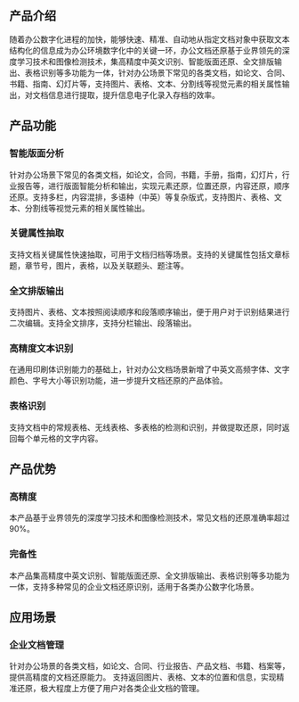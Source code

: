 ## 产品介绍

随着办公数字化进程的加快，能够快速、精准、自动地从指定文档对象中获取文本结构化的信息成为办公环境数字化中的关键一环，办公文档还原基于业界领先的深度学习技术和图像检测技术，集高精度中英文识别、智能版面还原、全文排版输出、表格识别等多功能为一体，针对办公场景下常见的各类文档，如论文、合同、书籍、指南、幻灯片等，支持图片、表格、文本、分割线等视觉元素的相关属性输出，对文档信息进行提取，提升信息电子化录入存档的效率。

## 产品功能

### 智能版面分析

针对办公场景下常见的各类文档，如论文，合同，书籍，手册，指南，幻灯片，行业报告等，进行版面智能分析和输出，实现元素还原，位置还原，内容还原，顺序还原。支持多栏，内容混排，多语种（中英）等复杂版式，支持图片、表格、文本、分割线等视觉元素的相关属性输出。

### 关键属性抽取

支持文档关键属性快速抽取，可用于文档归档等场景。支持的关键属性包括文章标题，章节号，图片，表格，以及关联题头、题注等。

### 全文排版输出

支持图片、表格、文本按照阅读顺序和段落顺序输出，便于用户对于识别结果进行二次编辑。支持全文排序，支持分栏输出、段落输出。

### 高精度文本识别

在通用印刷体识别能力的基础上，针对办公文档场景新增了中英文高频字体、文字颜色、字号大小等识别功能，进一步提升文档还原的产品体验。

### 表格识别

支持文档中的常规表格、无线表格、多表格的检测和识别，并做提取还原，同时返回每个单元格的文字内容。

## 产品优势

### 高精度

本产品基于业界领先的深度学习技术和图像检测技术，常见文档的还原准确率超过90%。

### 完备性

本产品集高精度中英文识别、智能版面还原、全文排版输出、表格识别等多功能为一体，支持多种常见的企业文档还原识别，适用于各类办公数字化场景。

## 应用场景

### 企业文档管理

针对办公场景的各类文档，如论文、合同、行业报告、产品文档、书籍、档案等，提供高精度的文档还原能力。 支持返回图片、表格、文本的位置和信息，实现精准还原，极大程度上方便了用户对各类企业文档的管理。
